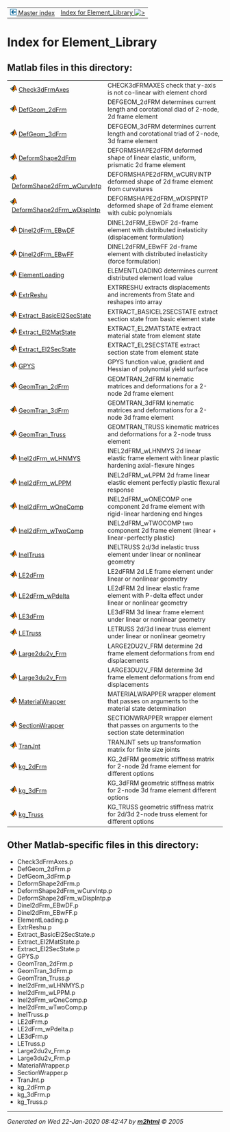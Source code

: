 <!DOCTYPE HTML PUBLIC "-//W3C//DTD HTML 4.01 Transitional//EN"
                "http://www.w3.org/TR/REC-html40/loose.dtd">
<html>

<body>
<a name="_top"></a>
<table width="100%"><tr><td align="left"><a href="../FEDEASLab/"><img alt="<" border="0" src="../left.png">&nbsp;Master index</a></td>
<td align="right"><a href="FEDEASLab/">Index for Element_Library&nbsp;<img alt=">" border="0" src="../right.png"></a></td></tr></table>

<h1>Index for Element_Library</h1>

<h2>Matlab files in this directory:</h2>
<table>
<tr><td><img src="../matlabicon.gif" alt="" border="">&nbsp;<a href="Check3dFrmAxes/">Check3dFrmAxes</a></td><td>CHECK3dFRMAXES check that y-axis is not co-linear with element chord </td></tr><tr><td><img src="../matlabicon.gif" alt="" border="">&nbsp;<a href="DefGeom_2dFrm/">DefGeom_2dFrm</a></td><td>DEFGEOM_2dFRM determines current length and corotational diad of 2-node, 2d frame element </td></tr><tr><td><img src="../matlabicon.gif" alt="" border="">&nbsp;<a href="DefGeom_3dFrm/">DefGeom_3dFrm</a></td><td>DEFGEOM_3dFRM determines current length and corotational triad of 2-node, 3d frame element </td></tr><tr><td><img src="../matlabicon.gif" alt="" border="">&nbsp;<a href="DeformShape2dFrm/">DeformShape2dFrm</a></td><td>DEFORMSHAPE2dFRM deformed shape of linear elastic, uniform, prismatic 2d frame element </td></tr><tr><td><img src="../matlabicon.gif" alt="" border="">&nbsp;<a href="DeformShape2dFrm_wCurvIntp/">DeformShape2dFrm_wCurvIntp</a></td><td>DEFORMSHAPE2dFRM_wCURVINTP deformed shape of 2d frame element from curvatures </td></tr><tr><td><img src="../matlabicon.gif" alt="" border="">&nbsp;<a href="DeformShape2dFrm_wDispIntp/">DeformShape2dFrm_wDispIntp</a></td><td>DEFORMSHAPE2dFRM_wDISPINTP deformed shape of 2d frame element with cubic polynomials </td></tr><tr><td><img src="../matlabicon.gif" alt="" border="">&nbsp;<a href="Dinel2dFrm_EBwDF/">Dinel2dFrm_EBwDF</a></td><td>DINEL2dFRM_EBwDF 2d-frame element with distributed inelasticity (displacement formulation) </td></tr><tr><td><img src="../matlabicon.gif" alt="" border="">&nbsp;<a href="Dinel2dFrm_EBwFF/">Dinel2dFrm_EBwFF</a></td><td>DINEL2dFRM_EBwFF 2d-frame element with distributed inelasticity (force formulation) </td></tr><tr><td><img src="../matlabicon.gif" alt="" border="">&nbsp;<a href="ElementLoading/">ElementLoading</a></td><td>ELEMENTLOADING determines current distributed element load value </td></tr><tr><td><img src="../matlabicon.gif" alt="" border="">&nbsp;<a href="ExtrReshu/">ExtrReshu</a></td><td>EXTRRESHU extracts displacements and increments from State and reshapes into array </td></tr><tr><td><img src="../matlabicon.gif" alt="" border="">&nbsp;<a href="Extract_BasicEl2SecState/">Extract_BasicEl2SecState</a></td><td>EXTRACT_BASICEL2SECSTATE extract section state from basic element state </td></tr><tr><td><img src="../matlabicon.gif" alt="" border="">&nbsp;<a href="Extract_El2MatState/">Extract_El2MatState</a></td><td>EXTRACT_EL2MATSTATE extract material state from element state </td></tr><tr><td><img src="../matlabicon.gif" alt="" border="">&nbsp;<a href="Extract_El2SecState/">Extract_El2SecState</a></td><td>EXTRACT_EL2SECSTATE extract section state from element state </td></tr><tr><td><img src="../matlabicon.gif" alt="" border="">&nbsp;<a href="GPYS/">GPYS</a></td><td>GPYS function value, gradient and Hessian of polynomial yield surface </td></tr><tr><td><img src="../matlabicon.gif" alt="" border="">&nbsp;<a href="GeomTran_2dFrm/">GeomTran_2dFrm</a></td><td>GEOMTRAN_2dFRM kinematic matrices and deformations for a 2-node 2d frame element </td></tr><tr><td><img src="../matlabicon.gif" alt="" border="">&nbsp;<a href="GeomTran_3dFrm/">GeomTran_3dFrm</a></td><td>GEOMTRAN_3dFRM kinematic matrices and deformations for a 2-node 3d frame element </td></tr><tr><td><img src="../matlabicon.gif" alt="" border="">&nbsp;<a href="GeomTran_Truss/">GeomTran_Truss</a></td><td>GEOMTRAN_TRUSS kinematic matrices and deformations for a 2-node truss element </td></tr><tr><td><img src="../matlabicon.gif" alt="" border="">&nbsp;<a href="Inel2dFrm_wLHNMYS/">Inel2dFrm_wLHNMYS</a></td><td>INEL2dFRM_wLHNMYS 2d linear elastic frame element with linear plastic hardening axial-flexure hinges </td></tr><tr><td><img src="../matlabicon.gif" alt="" border="">&nbsp;<a href="Inel2dFrm_wLPPM/">Inel2dFrm_wLPPM</a></td><td>INEL2dFRM_wLPPM 2d frame linear elastic element perfectly plastic flexural response </td></tr><tr><td><img src="../matlabicon.gif" alt="" border="">&nbsp;<a href="Inel2dFrm_wOneComp/">Inel2dFrm_wOneComp</a></td><td>INEL2dFRM_wONECOMP one component 2d frame element with rigid-linear hardening end hinges </td></tr><tr><td><img src="../matlabicon.gif" alt="" border="">&nbsp;<a href="Inel2dFrm_wTwoComp/">Inel2dFrm_wTwoComp</a></td><td>INEL2dFRM_wTWOCOMP two component 2d frame element (linear + linear-perfectly plastic) </td></tr><tr><td><img src="../matlabicon.gif" alt="" border="">&nbsp;<a href="InelTruss/">InelTruss</a></td><td>INELTRUSS 2d/3d inelastic truss element under linear or nonlinear geometry </td></tr><tr><td><img src="../matlabicon.gif" alt="" border="">&nbsp;<a href="LE2dFrm/">LE2dFrm</a></td><td>LE2dFRM 2d LE frame element under linear or nonlinear geometry </td></tr><tr><td><img src="../matlabicon.gif" alt="" border="">&nbsp;<a href="LE2dFrm_wPdelta/">LE2dFrm_wPdelta</a></td><td>LE2dFRM 2d linear elastic frame element with P-delta effect under linear or nonlinear geometry </td></tr><tr><td><img src="../matlabicon.gif" alt="" border="">&nbsp;<a href="LE3dFrm/">LE3dFrm</a></td><td>LE3dFRM 3d linear frame element under linear or nonlinear geometry </td></tr><tr><td><img src="../matlabicon.gif" alt="" border="">&nbsp;<a href="LETruss/">LETruss</a></td><td>LETRUSS 2d/3d linear truss element under linear or nonlinear geometry </td></tr><tr><td><img src="../matlabicon.gif" alt="" border="">&nbsp;<a href="Large2du2v_Frm/">Large2du2v_Frm</a></td><td>LARGE2DU2V_FRM determine 2d frame element deformations from end displacements </td></tr><tr><td><img src="../matlabicon.gif" alt="" border="">&nbsp;<a href="Large3du2v_Frm/">Large3du2v_Frm</a></td><td>LARGE3DU2V_FRM determine 3d frame element deformations from end displacements </td></tr><tr><td><img src="../matlabicon.gif" alt="" border="">&nbsp;<a href="MaterialWrapper/">MaterialWrapper</a></td><td>MATERIALWRAPPER wrapper element that passes on arguments to the material state determination </td></tr><tr><td><img src="../matlabicon.gif" alt="" border="">&nbsp;<a href="SectionWrapper/">SectionWrapper</a></td><td>SECTIONWRAPPER wrapper element that passes on arguments to the section state determination </td></tr><tr><td><img src="../matlabicon.gif" alt="" border="">&nbsp;<a href="TranJnt/">TranJnt</a></td><td>TRANJNT sets up transformation matrix for finite size joints </td></tr><tr><td><img src="../matlabicon.gif" alt="" border="">&nbsp;<a href="kg_2dFrm/">kg_2dFrm</a></td><td>KG_2dFRM geometric stiffness matrix for 2-node 2d frame element for different options </td></tr><tr><td><img src="../matlabicon.gif" alt="" border="">&nbsp;<a href="kg_3dFrm/">kg_3dFrm</a></td><td>KG_3dFRM geometric stiffness matrix for 2-node 3d frame element different options </td></tr><tr><td><img src="../matlabicon.gif" alt="" border="">&nbsp;<a href="kg_Truss/">kg_Truss</a></td><td>KG_TRUSS geometric stiffness matrix for 2d/3d 2-node truss element for different options </td></tr></table>

<h2>Other Matlab-specific files in this directory:</h2>
<ul style="list-style-image:url(../matlabicon.gif)">
<li>Check3dFrmAxes.p</li><li>DefGeom_2dFrm.p</li><li>DefGeom_3dFrm.p</li><li>DeformShape2dFrm.p</li><li>DeformShape2dFrm_wCurvIntp.p</li><li>DeformShape2dFrm_wDispIntp.p</li><li>Dinel2dFrm_EBwDF.p</li><li>Dinel2dFrm_EBwFF.p</li><li>ElementLoading.p</li><li>ExtrReshu.p</li><li>Extract_BasicEl2SecState.p</li><li>Extract_El2MatState.p</li><li>Extract_El2SecState.p</li><li>GPYS.p</li><li>GeomTran_2dFrm.p</li><li>GeomTran_3dFrm.p</li><li>GeomTran_Truss.p</li><li>Inel2dFrm_wLHNMYS.p</li><li>Inel2dFrm_wLPPM.p</li><li>Inel2dFrm_wOneComp.p</li><li>Inel2dFrm_wTwoComp.p</li><li>InelTruss.p</li><li>LE2dFrm.p</li><li>LE2dFrm_wPdelta.p</li><li>LE3dFrm.p</li><li>LETruss.p</li><li>Large2du2v_Frm.p</li><li>Large3du2v_Frm.p</li><li>MaterialWrapper.p</li><li>SectionWrapper.p</li><li>TranJnt.p</li><li>kg_2dFrm.p</li><li>kg_3dFrm.p</li><li>kg_Truss.p</li></ul>


<hr><address>Generated on Wed 22-Jan-2020 08:42:47 by <strong><a href="http://www.artefact.tk/software/matlab/m2html/" title="Matlab Documentation in HTML">m2html</a></strong> &copy; 2005</address>
</body>
</html>
